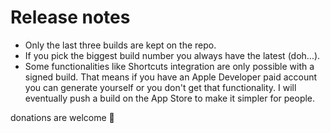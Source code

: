 # Release notes

* Only the last three builds are kept on the repo.
* If you pick the biggest build number you always have the latest (doh...).
* Some functionalities like Shortcuts integration are only possible with a signed build. That means if you have an Apple Developer paid account you can generate yourself or you don't get that functionality. I will eventually push a build on the App Store to make it simpler for people.

donations are welcome 🤗